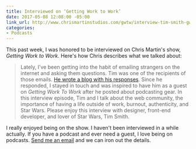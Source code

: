 ```yaml
---
title: Interviewed on ‘Getting Work to Work’
date: 2017-05-08 12:08:00 -05:00
link_url: http://www.chrismartinstudios.com/gwtw/interview-tim-smith-gwtw56/
categories:
- Podcasts
---
```


This past week, I was honored to be interviewed on Chris Martin's show, *Getting Work to Work*. Here's how Chris describes what we talked about:

> Lately, I’ve been getting into the habit of emailing strangers on the internet and asking them questions. Tim was one of the recipients of those emails. [He wrote a blog with his responses](http://www.chrismartinstudios.com/gwtw/interview-tim-smith-gwtw56/). Since he responded, I stayed in touch and was inspired to have him as a guest on *Getting Work To Work* after he posted about podcasting gear. In this interview episode, Tim and I talk about the web community, the importance of having a life outside of work, burnout, authenticity, and Star Wars. Please enjoy this interview with designer, front-end developer, and lover of Star Wars, Tim Smith.

I really enjoyed being on the show. I haven't been interviewed in a while actually. If you have a podcast and ever need a guest, I love being on podcasts. [Send me an email](mailto:smith@ttimsmith.com) and we can iron out the details.
